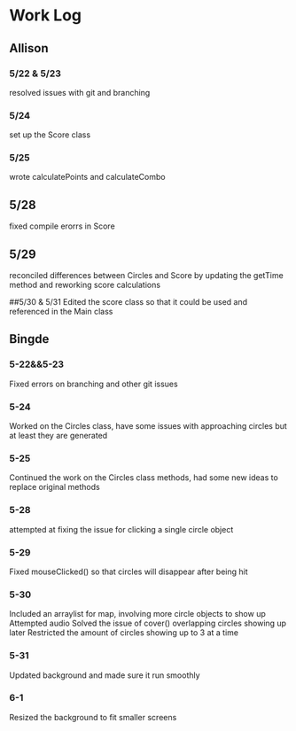 # Work Log

## Allison

### 5/22 & 5/23
resolved issues with git and branching

### 5/24
set up the Score class

### 5/25
wrote calculatePoints and calculateCombo

## 5/28
fixed compile erorrs in Score

## 5/29
reconciled differences between Circles and Score by updating the getTime method and reworking score calculations

##5/30 & 5/31
Edited the score class so that it could be used and referenced in the Main class


## Bingde

### 5-22&&5-23

Fixed errors on branching and other git issues

### 5-24

Worked on the Circles class, have some issues with approaching circles but at least they are generated

### 5-25

Continued the work on the Circles class methods, had some new ideas to replace original methods


### 5-28

attempted at fixing the issue for clicking a single circle object


### 5-29

Fixed mouseClicked() so that circles will disappear after being hit

### 5-30

Included an arraylist for map, involving more circle objects to show up
Attempted audio
Solved the issue of cover() overlapping circles showing up later
Restricted the amount of circles showing up to 3 at a time

### 5-31

Updated background and made sure it run smoothly

### 6-1

Resized the background to fit smaller screens
